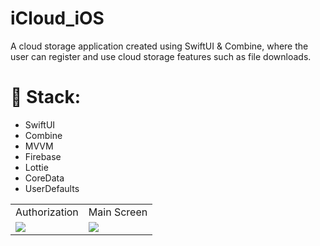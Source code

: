 # iCloud_iOS

A cloud storage application created using SwiftUI & Combine, where the user can register and use cloud storage features such as file downloads.

# 📲 Stack:
- SwiftUI
- Combine
- MVVM
- Firebase
- Lottie 
- CoreData
- UserDefaults

<table>
  <tr>
    <td>Authorization</td>
    <td>Main Screen</td>
  </tr>
  <tr>
    <td><img src="https://user-images.githubusercontent.com/44450208/191445742-d29e1534-cc3e-4e9c-8319-54914d8d16c6.jpeg"></td>
    <td><img src="https://user-images.githubusercontent.com/44450208/191445895-b9c58aca-78cb-4aba-a3ba-e8f2bff9e1af.jpeg"></td>

  </tr>
 
 </table>
